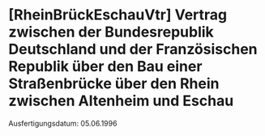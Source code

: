 # [RheinBrückEschauVtr] Vertrag zwischen der Bundesrepublik Deutschland und der Französischen Republik über den Bau einer Straßenbrücke über den Rhein zwischen Altenheim und Eschau

Ausfertigungsdatum: 05.06.1996

 